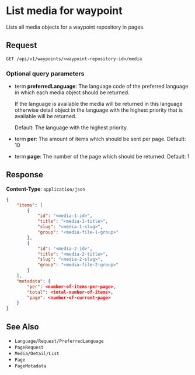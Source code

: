 # List media for waypoint

Lists all media objects for a waypoint repository in pages.

## Request

    GET /api/v1/waypoints/<waypoint-repository-id>/media

### Optional query parameters

- term **preferredLanguage**: The language code of the preferred language in which each media object should be returned. 

    If the language is available the media will be returned in this language otherwise detail object in the language with the highest priority that is available will be returned.
    
    Default: The language with the highest priority.
- term **per**: The amount of items which should be sent per page. Default: 10
- term **page**: The number of the page which should be returned. Default: 1

## Response

**Content-Type**: `application/json`

```json
{
    "items": [
        {
            "id": "<media-1-id>",
            "title": "<media-1-title>",
            "slug": "<media-1-slug>",
            "group": "<media-file-1-group>"
        },
        {
            "id": "<media-2-id>",
            "title": "<media-2-title>",
            "slug": "<media-2-slug>",
            "group": "<media-file-2-group>"
        }
    ],
    "metadata": {
        "per": <number-of-items-per-page>,
        "total": <total-number-of-items>,
        "page": <number-of-current-page>
    }
}
```

## See Also

* ``Language/Request/PreferredLanguage``
* ``PageRequest``
* ``Media/Detail/List``
* ``Page``
* ``PageMetadata``
